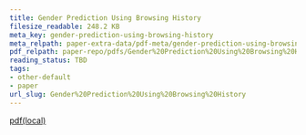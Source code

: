 ```yaml
---
title: Gender Prediction Using Browsing History
filesize_readable: 248.2 KB
meta_key: gender-prediction-using-browsing-history
meta_relpath: paper-extra-data/pdf-meta/gender-prediction-using-browsing-history.yaml
pdf_relpath: paper-repo/pdfs/Gender%20Prediction%20Using%20Browsing%20History.pdf
reading_status: TBD
tags:
- other-default
- paper
url_slug: Gender%20Prediction%20Using%20Browsing%20History
---
```


[pdf(local)](../../paper-repo/pdfs/Gender%20Prediction%20Using%20Browsing%20History.pdf)
